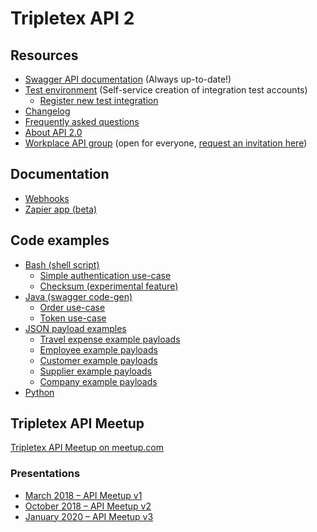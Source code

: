 # Tripletex API 2

## Resources

- [Swagger API documentation](https://tripletex.no/v2-docs) (Always up-to-date!)
- [Test environment](https://api.tripletex.io) (Self-service creation of integration test accounts)
  - [Register new test integration](https://api.tripletex.io/execute/integrationEnvironment?site=en)
- [Changelog](changelog.md)
- [Frequently asked questions](FAQ.md)
- [About API 2.0](https://www.tripletex.no/tripletex-api-2-0/)
- [Workplace API group](https://work-38068477.facebook.com/groups/573087313026175/) (open for everyone, [request an invitation here](https://fb.me/g/2CQfbFXop/x3dcnW5K))

## Documentation

- [Webhooks](docs/webhooks)
- [Zapier app (beta)](docs/zapier)

## Code examples

- [Bash (shell script)](examples/bash)
  - [Simple authentication use-case](examples/bash/authentication/example.sh)
  - [Checksum (experimental feature)](examples/bash/checksum)
- [Java (swagger code-gen)](examples/java-gradle)
  - [Order use-case](examples/java-gradle/order)
  - [Token use-case](examples/java-gradle/token)
- [JSON payload examples](examples/json/README.md)
  - [Travel expense example payloads](examples/json/travelExpense.md)
  - [Employee example payloads](examples/json/employee.md)
  - [Customer example payloads](examples/json/customer.md)
  - [Supplier example payloads](examples/json/supplier.md)
  - [Company example payloads](examples/json/company.md)
- [Python](examples/python)

## Tripletex API Meetup

[Tripletex API Meetup on meetup.com](https://www.meetup.com/Tripletex-API-Meetup)

### Presentations

- [March 2018 – API Meetup v1](https://jrtm.github.io/tripletex-talks/best-practices.html)
- [October 2018 – API Meetup v2](https://jrtm.github.io/tripletex-talks/meetup-oct2018.html)
- [January 2020 – API Meetup v3](https://julian.tripletex.dev/api-meetup-v3.pdf)

